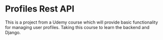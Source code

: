 # Profiles Rest API

This is a project from a Udemy course which will provide basic functionality for managing user profiles. Taking this course to learn the backend and Django.
